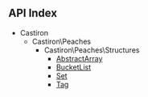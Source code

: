 API Index
---------

* Castiron
    * Castiron\Peaches
        * Castiron\Peaches\Structures
            * [AbstractArray](Castiron-Peaches-Structures-AbstractArray.md)
            * [BucketList](Castiron-Peaches-Structures-BucketList.md)
            * [Set](Castiron-Peaches-Structures-Set.md)
            * [Tag](Castiron-Peaches-Structures-Tag.md)

